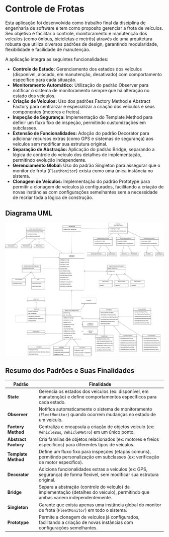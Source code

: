 # Controle de Frotas

Esta aplicação foi desenvolvida como trabalho final da disciplina de engenharia de software e tem como proposito gerenciar a frota de veículos. Seu objetivo é facilitar o controle, monitoramento e manutenção dos veículos (como ônibus, bicicletas e metrôs) através de uma arquitetura robusta que utiliza diversos padrões de design, garantindo modularidade, flexibilidade e facilidade de manutenção.

A aplicação integra as seguintes funcionalidades:
- **Controle de Estado:** Gerenciamento dos estados dos veículos (disponível, alocado, em manutenção, desativado) com comportamento específico para cada situação.
- **Monitoramento Automático:** Utilização do padrão Observer para notificar o sistema de monitoramento sempre que há alteração no estado dos veículos.
- **Criação de Veículos:** Uso dos padrões Factory Method e Abstract Factory para centralizar e especializar a criação dos veículos e seus componentes (motores e freios).
- **Inspeção de Segurança:** Implementação do Template Method para definir um fluxo fixo de inspeção, permitindo customizações em subclasses.
- **Extensão de Funcionalidades:** Adoção do padrão Decorator para adicionar recursos extras (como GPS e sistemas de segurança) aos veículos sem modificar sua estrutura original.
- **Separação de Abstração:** Aplicação do padrão Bridge, separando a lógica de controle do veículo dos detalhes de implementação, permitindo evolução independente.
- **Gerenciamento Global:** Uso do padrão Singleton para assegurar que o monitor de frota (`FleetMonitor`) exista como uma única instância no sistema.
- **Clonagem de Veículos:** Implementação do padrão Prototype para permitir a clonagem de veículos já configurados, facilitando a criação de novas instâncias com configurações semelhantes sem a necessidade de recriar toda a lógica de construção.

## Diagrama UML

![Diagrama UML](img/gerenciamentoFrotaUML.png)

## Resumo dos Padrões e Suas Finalidades

| **Padrão**         | **Finalidade**                                                                 |
|---------------------|-------------------------------------------------------------------------------|
| **State**           | Gerencia os estados dos veículos (ex: disponível, em manutenção) e define comportamentos específicos para cada estado. |
| **Observer**        | Notifica automaticamente o sistema de monitoramento (`FleetMonitor`) quando ocorrem mudanças no estado de um veículo. |
| **Factory Method**  | Centraliza e encapsula a criação de objetos veículo (ex: `VehicleBus`, `VehicleMetro`) em um único ponto. |
| **Abstract Factory**| Cria famílias de objetos relacionados (ex: motores e freios específicos) para diferentes tipos de veículos. |
| **Template Method** | Define um fluxo fixo para inspeções (etapas comuns), permitindo personalização em subclasses (ex: verificação de motor específico). |
| **Decorator**       | Adiciona funcionalidades extras a veículos (ex: GPS, segurança) de forma flexível, sem modificar sua estrutura original. |
| **Bridge**          | Separa a abstração (controle do veículo) da implementação (detalhes do veículo), permitindo que ambas variem independentemente. |
| **Singleton**       | Garante que exista apenas uma instância global do monitor de frota (`FleetMonitor`) em todo o sistema. |
| **Prototype**       | Permite a clonagem de veículos já configurados, facilitando a criação de novas instâncias com configurações semelhantes. |
